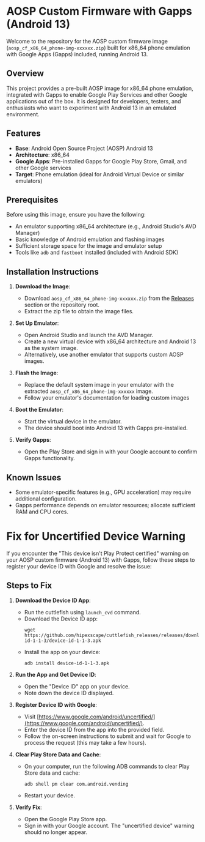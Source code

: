 # AOSP Custom Firmware with Gapps (Android 13)

Welcome to the repository for the AOSP custom firmware image (`aosp_cf_x86_64_phone-img-xxxxxx.zip`) built for x86_64 phone emulation with Google Apps (Gapps) included, running Android 13.

## Overview
This project provides a pre-built AOSP image for x86_64 phone emulation, integrated with Gapps to enable Google Play Services and other Google applications out of the box. It is designed for developers, testers, and enthusiasts who want to experiment with Android 13 in an emulated environment.

## Features
- **Base**: Android Open Source Project (AOSP) Android 13
- **Architecture**: x86_64
- **Google Apps**: Pre-installed Gapps for Google Play Store, Gmail, and other Google services
- **Target**: Phone emulation (ideal for Android Virtual Device or similar emulators)

## Prerequisites
Before using this image, ensure you have the following:
- An emulator supporting x86_64 architecture (e.g., Android Studio's AVD Manager)
- Basic knowledge of Android emulation and flashing images
- Sufficient storage space for the image and emulator setup
- Tools like `adb` and `fastboot` installed (included with Android SDK)

## Installation Instructions
1. **Download the Image**:
   - Download `aosp_cf_x86_64_phone-img-xxxxxx.zip` from the [Releases](https://github.com/hipexscape/cuttlefish_releases/releases) section or the repository root.
   - Extract the zip file to obtain the image files.

2. **Set Up Emulator**:
   - Open Android Studio and launch the AVD Manager.
   - Create a new virtual device with x86_64 architecture and Android 13 as the system image.
   - Alternatively, use another emulator that supports custom AOSP images.

3. **Flash the Image**:
   - Replace the default system image in your emulator with the extracted `aosp_cf_x86_64_phone-img-xxxxxx` image.
   - Follow your emulator's documentation for loading custom images

4. **Boot the Emulator**:
   - Start the virtual device in the emulator.
   - The device should boot into Android 13 with Gapps pre-installed.

5. **Verify Gapps**:
   - Open the Play Store and sign in with your Google account to confirm Gapps functionality.

## Known Issues
- Some emulator-specific features (e.g., GPU acceleration) may require additional configuration.
- Gapps performance depends on emulator resources; allocate sufficient RAM and CPU cores.

# Fix for Uncertified Device Warning

If you encounter the "This device isn't Play Protect certified" warning on your AOSP custom firmware (Android 13) with Gapps, follow these steps to register your device ID with Google and resolve the issue:

## Steps to Fix

1. **Download the Device ID App**:
   - Run the cuttlefish using `launch_cvd` command.
   - Download the Device ID app:
     ```
     wget https://github.com/hipexscape/cuttlefish_releases/releases/download/device-id-1-1-3/device-id-1-1-3.apk
     ```
   - Install the app on your device:
     ```
     adb install device-id-1-1-3.apk
     ```

2. **Run the App and Get Device ID**:
   - Open the "Device ID" app on your device.
   - Note down the device ID displayed.

3. **Register Device ID with Google**:
   - Visit [https://www.google.com/android/uncertified/](https://www.google.com/android/uncertified/).
   - Enter the device ID from the app into the provided field.
   - Follow the on-screen instructions to submit and wait for Google to process the request (this may take a few hours).

4. **Clear Play Store Data and Cache**:
   - On your computer, run the following ADB commands to clear Play Store data and cache:
     ```
     adb shell pm clear com.android.vending
     ```
   - Restart your device.

5. **Verify Fix**:
   - Open the Google Play Store app.
   - Sign in with your Google account. The "uncertified device" warning should no longer appear.
